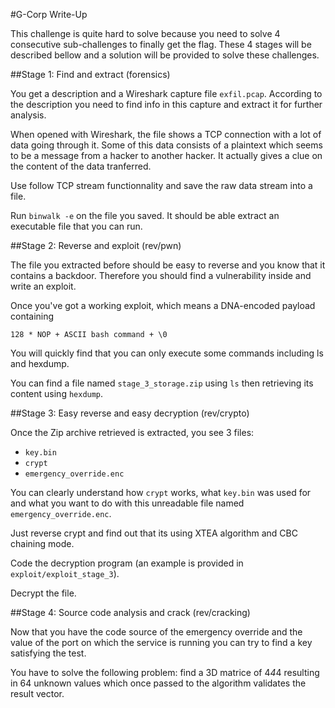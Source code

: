 #G-Corp Write-Up

This challenge is quite hard to solve because you need to solve 4 consecutive 
sub-challenges to finally get the flag. These 4 stages will be described bellow 
and a solution will be provided to solve these challenges.

##Stage 1: Find and extract (forensics)

You get a description and a Wireshark capture file `exfil.pcap`. According to 
the description you need to find info in this capture and extract it for further 
analysis.

When opened with Wireshark, the file shows a TCP connection with a lot of data 
going through it. Some of this data consists of a plaintext which seems to be a 
message from a hacker to another hacker. It actually gives a clue on the content 
of the data tranferred.

Use follow TCP stream functionnality and save the raw data stream into a file. 

Run `binwalk -e` on the file you saved. It should be able extract an executable 
file that you can run. 

##Stage 2: Reverse and exploit (rev/pwn) 

The file you extracted before should be easy to reverse and you know that it 
contains a backdoor. Therefore you should find a vulnerability inside and write 
an exploit.

Once you've got a working exploit, which means a DNA-encoded payload containing 

`128 * NOP + ASCII bash command + \0`

You will quickly find that you can only execute some commands including ls and hexdump.

You can find a file named `stage_3_storage.zip` using `ls` then retrieving its 
content using `hexdump`.

##Stage 3: Easy reverse and easy decryption (rev/crypto)

Once the Zip archive retrieved is extracted, you see 3 files:
 + `key.bin`
 + `crypt`
 + `emergency_override.enc`

You can clearly understand how `crypt` works, what `key.bin` was used for and what 
you want to do with this unreadable file named `emergency_override.enc`.

Just reverse crypt and find out that its using XTEA algorithm and CBC chaining mode.

Code the decryption program (an example is provided in `exploit/exploit_stage_3`).

Decrypt the file.

##Stage 4: Source code analysis and crack (rev/cracking)

Now that you have the code source of the emergency override and the value of the 
port on which the service is running you can try to find a key satisfying the 
test.

You have to solve the following problem: find a 3D matrice of 4*4*4 resulting in 
64 unknown values which once passed to the algorithm validates the result vector.
